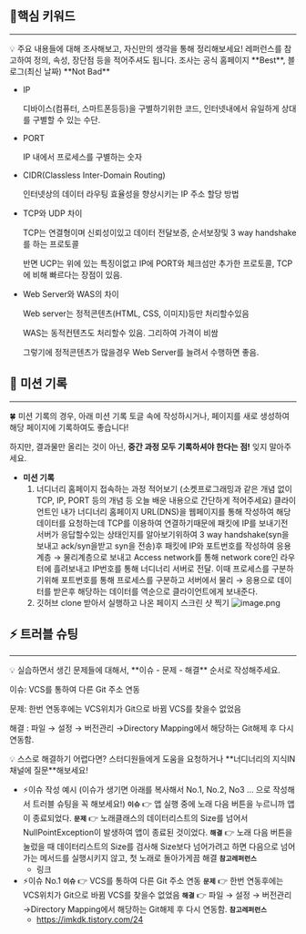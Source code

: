 ## 🎯핵심 키워드

---

<aside>
💡 주요 내용들에 대해 조사해보고, 자신만의 생각을 통해 정리해보세요!
레퍼런스를 참고하여 정의, 속성, 장단점 등을 적어주셔도 됩니다.
조사는 공식 홈페이지 **Best**, 블로그(최신 날짜) **Not Bad**

</aside>

- IP
    
    디바이스(컴퓨터, 스마트폰등등)을 구별하기위한 코드, 인터넷내에서 유일하게 상대를 구별할 수 있는 수단.
    
- PORT
    
    IP 내에서 프로세스를 구별하는 숫자
    
- CIDR(Classless Inter-Domain Routing)
    
    인터넷상의 데이터 라우팅 효율성을 향상시키는 IP 주소 할당 방법
    
- TCP와 UDP 차이
    
    TCP는 연결형이며 신뢰성이있고 데이터 전달보증, 순서보장및 3 way handshake를 하는 프로토콜
    
    반면 UCP는 위에 있는 특징이없고 IP에 PORT와 체크섬만 추가한 프로토콜, TCP에 비해 빠르다는 장점이 있음.
    
- Web Server와 WAS의 차이
    
    Web server는 정적콘텐츠(HTML, CSS, 이미지)등만 처리할수있음
    
    WAS는 동적컨텐츠도 처리할수 있음. 그리하여 가격이 비쌈
    
    그렇기에 정적콘텐츠가 많을경우 Web Server를 늘려서 수행하면 좋음.
## 💪 미션 기록

---

<aside>
🍀 미션 기록의 경우, 아래 미션 기록 토글 속에 작성하시거나, 페이지를 새로 생성하여 해당 페이지에 기록하여도 좋습니다!

하지만, 결과물만 올리는 것이 아닌, **중간 과정 모두 기록하셔야 한다는 점!** 잊지 말아주세요.

</aside>

- **미션 기록**
  1. 너디너리 홈페이지 접속하는 과정 적어보기 (소켓프로그래밍과 같은 개념 없이 TCP, IP, PORT 등의 개념 등 오늘 배운 내용으로 간단하게 적어주세요)
  클라이언트인 내가 너디너리 홈페이지 URL(DNS)을 웹페이지를 통해 작성하여 해당 데이터를 요청하는데
  TCP를 이용하여 연결하기때문에 패킷에 IP를 보내기전 서버가 응답할수있는 상태인지를 알아보기위하여
  3 way handshake(syn을 보내고 ack/syn을받고 syn을 전송)후 패킷에 IP와 포트번호를 작성하여
  응용계층 → 물리계층으로 보내고 Access network를 통해 network core인 라우터에 흘려보내고 IP번호를 통해
  너디너리 서버로 전달. 이때 프로세스를 구분하기위해 포트번호를 통해 프로세스를 구분하고
  서버에서 물리 → 응용으로 데이터를 받은후 해당하는 데이터를 역순으로 클라이언트에게 보내준다.
  1. 깃허브 clone 받아서 실행하고 나온 페이지 스크린 샷 찍기
  ![image.png](attachment:ab04e6a8-9f1b-4bf2-a421-97a29d5c2165:image.png)

## ⚡ 트러블 슈팅

---

<aside>
💡 실습하면서 생긴 문제들에 대해서, **이슈 - 문제 - 해결** 순서로 작성해주세요.

</aside>

이슈: VCS를 통하여 다른 Git 주소 연동

문제: 한번 연동후에는 VCS위치가 Git으로 바뀜 VCS를 찾을수 없었음

해결 : 파일 → 설정 → 버전관리 →Directory Mapping에서 해당하는 Git해제 후 다시 연동함.

<aside>
💡 스스로 해결하기 어렵다면? 스터디원들에게 도움을 요청하거나 **너디너리의 지식IN 채널에 질문**해보세요!

</aside>

- ⚡이슈 작성 예시 (이슈가 생기면 아래를 복사해서 No.1, No.2, No3 … 으로 작성해서 트러블 슈팅을 꼭 해보세요!)
  **`이슈`**
  👉 앱 실행 중에 노래 다음 버튼을 누르니까 앱이 종료되었다.
  **`문제`**
  👉 노래클래스의 데이터리스트의 Size를 넘어서 NullPointException이 발생하여 앱이 종료된 것이었다.
  **`해결`**
  👉 노래 다음 버튼을 눌렀을 때 데이터리스트의 Size를 검사해 Size보다 넘어가려고 하면 다음으로 넘어가는 메서드를 실행시키지 않고, 첫 노래로 돌아가게끔 해결
  **`참고레퍼런스`**
  - 링크
- ⚡이슈 No.1
  **`이슈`**
  👉 VCS를 통하여 다른 Git 주소 연동
  **`문제`**
  👉 한번 연동후에는 VCS위치가 Git으로 바뀜 VCS를 찾을수 없었음
  **`해결`**
  👉 파일 → 설정 → 버전관리 →Directory Mapping에서 해당하는 Git해제 후 다시 연동함.
  **`참고레퍼런스`**
  - https://imkdk.tistory.com/24
